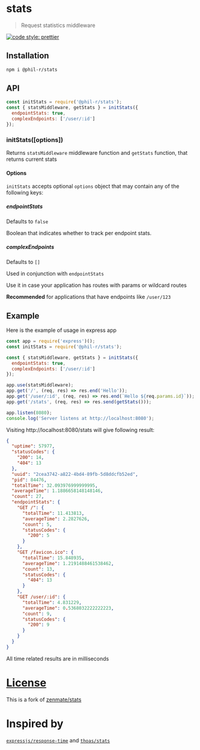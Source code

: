 # stats

> Request statistics middleware

[![code style: prettier](https://img.shields.io/badge/code_style-prettier-ff69b4.svg?style=flat-square)](https://github.com/prettier/prettier)

## Installation

```bash
npm i @phil-r/stats
```

## API

```js
const initStats = require('@phil-r/stats');
const { statsMiddleware, getStats } = initStats({
  endpointStats: true,
  complexEndpoints: ['/user/:id']
});
```

### initStats([options])

Returns `statsMiddleware` middleware function and `getStats` function,
that returns current stats

#### Options

`initStats` accepts optional `options` object that may contain any of the following keys:

##### endpointStats

Defaults to `false`

Boolean that indicates whether to track per endpoint stats.

##### complexEndpoints

Defaults to `[]`

Used in conjunction with `endpointStats`

Use it in case your application has routes with params or wildcard routes

**Recommended** for applications that have endpoints like `/user/123`

## Example

Here is the example of usage in express app

```js
const app = require('express')();
const initStats = require('@phil-r/stats');

const { statsMiddleware, getStats } = initStats({
  endpointStats: true,
  complexEndpoints: ['/user/:id']
});

app.use(statsMiddleware);
app.get('/', (req, res) => res.end('Hello'));
app.get('/user/:id', (req, res) => res.end(`Hello ${req.params.id}`));
app.get('/stats', (req, res) => res.send(getStats()));

app.listen(8080);
console.log('Server listens at http://localhost:8080');
```

Visiting http://localhost:8080/stats will give following result:

```json
{
  "uptime": 57977,
  "statusCodes": {
    "200": 14,
    "404": 13
  },
  "uuid": "2cea3742-a822-4bd4-89fb-5d8ddcfb52ed",
  "pid": 84476,
  "totalTime": 32.093976999999995,
  "averageTime": 1.1886658148148146,
  "count": 27,
  "endpointStats": {
    "GET /": {
      "totalTime": 11.413813,
      "averageTime": 2.2827626,
      "count": 5,
      "statusCodes": {
        "200": 5
      }
    },
    "GET /favicon.ico": {
      "totalTime": 15.848935,
      "averageTime": 1.2191488461538462,
      "count": 13,
      "statusCodes": {
        "404": 13
      }
    },
    "GET /user/:id": {
      "totalTime": 4.831229,
      "averageTime": 0.5368032222222223,
      "count": 9,
      "statusCodes": {
        "200": 9
      }
    }
  }
}
```

All time related results are in milliseconds

# [License](LICENSE)

This is a fork of [zenmate/stats](https://github.com/zenmate/stats)

# Inspired by

[`expressjs/response-time`](https://github.com/expressjs/response-time) and [`thoas/stats`](https://github.com/thoas/stats)
